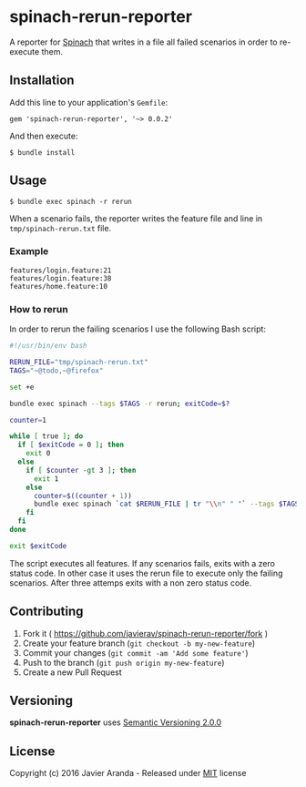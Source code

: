 # spinach-rerun-reporter

A reporter for [Spinach](https://github.com/codegram/spinach) that writes in a file all failed scenarios in order to re-execute them.


## Installation

Add this line to your application's `Gemfile`:

```
gem 'spinach-rerun-reporter', '~> 0.0.2'
```

And then execute:

```
$ bundle install
```


## Usage

```
$ bundle exec spinach -r rerun
```

When a scenario fails, the reporter writes the feature file and line in `tmp/spinach-rerun.txt` file.

### Example

```
features/login.feature:21
features/login.feature:38
features/home.feature:10
```

### How to rerun

In order to rerun the failing scenarios I use the following Bash script:

```bash
#!/usr/bin/env bash

RERUN_FILE="tmp/spinach-rerun.txt"
TAGS="~@todo,~@firefox"

set +e

bundle exec spinach --tags $TAGS -r rerun; exitCode=$?

counter=1

while [ true ]; do
  if [ $exitCode = 0 ]; then
    exit 0
  else
    if [ $counter -gt 3 ]; then
      exit 1
    else
      counter=$((counter + 1))
      bundle exec spinach `cat $RERUN_FILE | tr "\\n" " "` --tags $TAGS -r rerun; exitCode=$?
    fi
  fi
done

exit $exitCode
```

The script executes all features. If any scenarios fails, exits with a zero status code. In other case it uses the rerun file to execute only the failing scenarios. After three attemps exits with a non zero status code.


## Contributing

1. Fork it ( https://github.com/javierav/spinach-rerun-reporter/fork )
2. Create your feature branch (`git checkout -b my-new-feature`)
3. Commit your changes (`git commit -am 'Add some feature'`)
4. Push to the branch (`git push origin my-new-feature`)
5. Create a new Pull Request


## Versioning

**spinach-rerun-reporter** uses [Semantic Versioning 2.0.0](http://semver.org)


## License

Copyright (c) 2016 Javier Aranda - Released under [MIT](LICENSE) license
